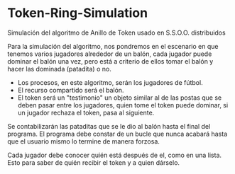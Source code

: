 # Token-Ring-Simulation
Simulación del algoritmo de Anillo de Token usado en S.S.O.O. distribuidos

Para la simulación del algoritmo, nos pondremos en el escenario en que tenemos varios jugadores alrededor de un balón, cada jugador puede dominar el balón una vez, pero está a criterio de ellos tomar el balón y hacer las dominada (patadita) o no.


- Los procesos, en este algoritmo, serán los jugadores de fútbol.
- El recurso compartido será el balón.
- El token será un "testimonio" un objeto similar al de las postas que se deben pasar entre los jugadores, quien tome el token puede dominar, si un jugador rechaza el token, pasa al siguiente.

Se contabilizarán las pataditas que se le dio al balón hasta el final del programa. El programa debe constar de un bucle que nunca acabará hasta que el usuario mismo lo termine de manera forzosa.

Cada jugador debe conocer quién está después de el, como en una lista. Esto para saber de quién recibir el token y a quien dárselo.
